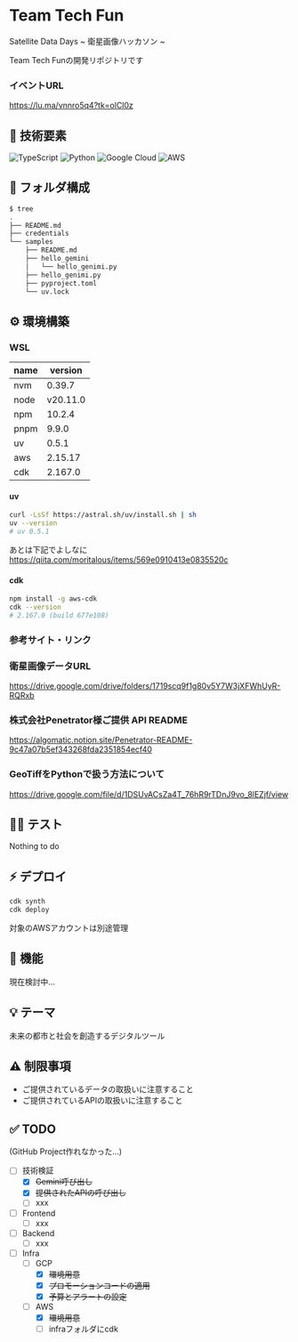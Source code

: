 # Team Tech Fun
Satellite Data Days ~ 衛星画像ハッカソン ~

Team Tech Funの開発リポジトリです

### イベントURL
https://lu.ma/vnnro5q4?tk=olCl0z

## 🤖 技術要素
![TypeScript](https://img.shields.io/badge/TypeScript-007ACC?style=for-the-badge&logo=typescript&logoColor=white&style=flat)
![Python](https://img.shields.io/badge/Python-3776AB?style=for-the-badge&logo=python&logoColor=white&style=flat)
![Google Cloud](https://img.shields.io/badge/Google%20Cloud-%234285F4.svg?style=for-the-badge&logo=google-cloud&logoColor=white&style=flat)
![AWS](https://img.shields.io/badge/AWS-%23FF9900.svg?style=for-the-badge&logo=amazon-web-services&logoColor=white&style=flat)

## 📁 フォルダ構成
```bash
$ tree
.
├── README.md
├── credentials
└── samples
    ├── README.md
    ├── hello_gemini
    │   └── hello_genimi.py
    ├── hello_genimi.py
    ├── pyproject.toml
    └── uv.lock
```

## ⚙️ 環境構築
### WSL
| name | version |
| --- | --- |
| nvm | 0.39.7 |
| node | v20.11.0 |
| npm | 10.2.4 |
| pnpm | 9.9.0 |
| uv | 0.5.1 |
| aws | 2.15.17 |
| cdk | 2.167.0 |

#### uv
```bash
curl -LsSf https://astral.sh/uv/install.sh | sh
uv --version
# uv 0.5.1
```

あとは下記でよしなに
https://qiita.com/moritalous/items/569e0910413e0835520c

#### cdk
```bash
npm install -g aws-cdk
cdk --version
# 2.167.0 (build 677e108)
```

### 参考サイト・リンク
### 衛星画像データURL
https://drive.google.com/drive/folders/1719scq9f1g80v5Y7W3jXFWhUyR-RQRxb

### 株式会社Penetrator様ご提供 API README
https://algomatic.notion.site/Penetrator-README-9c47a07b5ef343268fda2351854ecf40

### GeoTiffをPythonで扱う方法について
https://drive.google.com/file/d/1DSUvACsZa4T_76hR9rTDnJ9vo_8lEZjf/view

## 👩‍🏫 テスト
Nothing to do

## ⚡️ デプロイ
```bash
cdk synth
cdk deploy
```

対象のAWSアカウントは別途管理

## 🎯 機能
現在検討中...

## 💡 テーマ
​未来の都市と社会を創造するデジタルツール

## ⚠️ 制限事項
- ご提供されているデータの取扱いに注意すること
- ご提供されているAPIの取扱いに注意すること

## ✅ TODO
(GitHub Project作れなかった...)
- [ ] 技術検証
  - [x] ~~Gemini呼び出し~~
  - [x] ~~提供されたAPIの呼び出し~~
  - [ ] xxx
- [ ] Frontend
  - [ ] xxx
- [ ] Backend
  - [ ] xxx
- [ ] Infra
  - [ ] GCP
    - [x] ~~環境用意~~
    - [x] ~~プロモーションコードの適用~~
    - [x] ~~予算とアラートの設定~~
  - [ ] AWS
    - [x] ~~環境用意~~
    - [ ] infraフォルダにcdk
